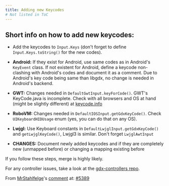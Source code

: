 ```yaml
---
title: Adding new Keycodes
# Not listed in ToC
---
```

## Short info on how to add new keycodes:

- Add the keycodes to `Input.Keys` (don't forget to define `Input.Keys.toString()` for the new codes).

- **Android:**  If they exist for Android, use same codes as in Android's `KeyEvent` class. If not existent for Android, define a keycode non-clashing with Android's codes and document it as a comment. Due to Android's key code being same than libgdx, no change is needed in Android's backend.
- **GWT:** Changes needed in `DefaultGwtInput.keyForCode()`. GWT's KeyCode.java is incomplete. Check with all browsers and OS at hand (might be slightly different) at [keycode.info](https://keycode.info/)
- **RoboVM:** Changes needed in `DefaultIOSInput.getGdxKeyCode()`. Check `UIKeyboardHIDUsage` enum (yes, you can do that on any OS).
- **Lwjgl:** Use Keyboard constants in `DefaultLwjglInput.getGdxKeyCode()` and `getLwjglKeyCode()`, Lwjgl3 is similar. Don't forget `LwjglAwtInput`
- **CHANGES:** Document newly added keycodes and if they are completely new (unmapped before) or changing a mapping existing before

If you follow these steps, merge is highly likely.

For any controller issues, take a look at the [gdx-controllers repo](https://github.com/libgdx/gdx-controllers).

From [MrStahlfelge](https://github.com/MrStahlfelge)'s [comment](https://github.com/libgdx/libgdx/issues/5389#issuecomment-730477319) at: [#5389](https://github.com/libgdx/libgdx/issues/5389)
